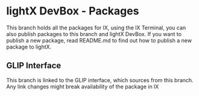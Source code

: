 # lightX DevBox - Packages
This branch holds all the packages for lX, using the lX Terminal, you can also publish packages to this branch and lightX DevBox. If you want to publish a new package, read README.md to find out how to publish a new package to lightX.

## GLIP Interface
This branch is linked to the GLIP interface, which sources from this branch. Any link changes might break availability of the package in lX
